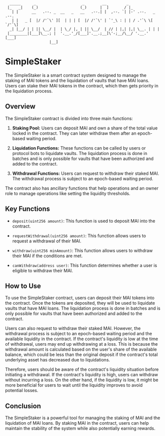 ```
  _____      _                     _        __         _                   
 |_   _|    (_)                   (_)      |  ]       / |_                 
   | |      __   .--. _  __   _   __   .--.| |  ,--. `| |-' .--.   _ .--.  
   | |   _ [  |/ /'`\' ][  | | | [  |/ /'`\' | `'_\ : | | / .'`\ \[ `/'`\] 
  _| |__/ | | || \__/ |  | \_/ |, | || \__/  | // | |,| |,| \__. | | |     
 |________|[___]\__.; |  '.__.'_/[___]'.__.;__]\'-;__/\__/ '.__.' [___]    
                    |__]                                                   
```

# SimpleStaker

The SimpleStaker is a smart contract system designed to manage the staking of MAI tokens and the liquidation of vaults that have MAI loans. Users can stake their MAI tokens in the contract, which then gets priority in the liquidation process.

## Overview

The SimpleStaker contract is divided into three main functions:

1. **Staking Pool:** Users can deposit MAI and own a share of the total value locked in the contract. They can later withdraw them after an epoch-based waiting period.

2. **Liquidation Functions:** These functions can be called by users or protocol bots to liquidate vaults. The liquidation process is done in batches and is only possible for vaults that have been authorized and added to the contract.

3. **Withdrawal Functions:** Users can request to withdraw their staked MAI. The withdrawal process is subject to an epoch-based waiting period.

The contract also has ancillary functions that help operations and an owner role to manage operations like setting the liquidity thresholds.

## Key Functions

- `deposit(uint256 amount)`: This function is used to deposit MAI into the contract.

- `requestWithdrawal(uint256 amount)`: This function allows users to request a withdrawal of their MAI.

- `withdraw(uint256 minAmount)`: This function allows users to withdraw their MAI if the conditions are met.

- `canWithdraw(address user)`: This function determines whether a user is eligible to withdraw their MAI.

## How to Use

To use the SimpleStaker contract, users can deposit their MAI tokens into the contract. Once the tokens are deposited, they will be used to liquidate vaults that have MAI loans. The liquidation process is done in batches and is only possible for vaults that have been authorized and added to the contract.

Users can also request to withdraw their staked MAI. However, the withdrawal process is subject to an epoch-based waiting period and the available liquidity in the contract. If the contract's liquidity is low at the time of withdrawal, users may end up withdrawing at a loss. This is because the withdrawal amount is calculated based on the user's share of the available balance, which could be less than the original deposit if the contract's total underlying asset has decreased due to liquidations.

Therefore, users should be aware of the contract's liquidity situation before initiating a withdrawal. If the contract's liquidity is high, users can withdraw without incurring a loss. On the other hand, if the liquidity is low, it might be more beneficial for users to wait until the liquidity improves to avoid potential losses.

## Conclusion

The SimpleStaker is a powerful tool for managing the staking of MAI and the liquidation of MAI loans. By staking MAI in the contract, users can help maintain the stability of the system while also potentially earning rewards.
```

